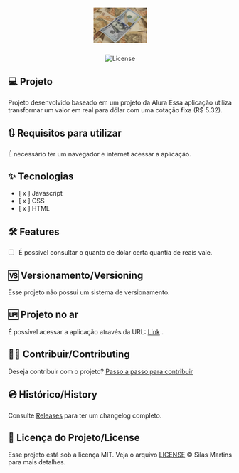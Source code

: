 <h1 align="center">
  <img alt="Conversor de Moedas" height="80" title="Plant Manager" src="./assets/img/imagem.png" />
</h1>

<p align="center">
  <img alt="License" src="https://img.shields.io/github/license/silasfmartins/conversor-de-moedas">
</p>

## 💻 Projeto
Projeto desenvolvido baseado em um projeto da Alura
Essa aplicação utiliza transformar um valor em real para dólar com uma cotação fixa (R$ 5.32).

## 🔃 Requisitos para utilizar

É necessário ter um navegador e internet acessar a aplicação.

## ✨ Tecnologias

-   [ x ] Javascript
-   [ x ] CSS
-   [ x ] HTML

## :hammer_and_wrench: Features 

-   [ ] É possível consultar o quanto de dólar certa quantia de reais vale.

## 🆚 Versionamento/Versioning

Esse projeto não possui um sistema de versionamento.

## 🆙 Projeto no ar

É possível acessar a aplicação através da URL: [Link](https://silasfmartins.github.io/conversor-de-moedas/) .

## 👨‍💻 Contribuir/Contributing

Deseja contribuir com o projeto? [Passo a passo para contribuir](https://github.com/silasfmartins/conversor-de-moedas/blob/master/Contributing.md)

## 💿 Histórico/History

Consulte [Releases](https://github.com/silasfmartins/conversor-de-moedas/releases/) para ter um changelog completo.

## 📄 Licença do Projeto/License

Esse projeto está sob a licença MIT. Veja o arquivo [LICENSE](https://github.com/silasfmartins/conversor-de-moedas/blob/main/LICENSE) © Silas Martins para mais detalhes.
